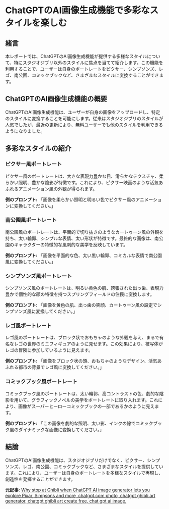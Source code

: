 # ChatGPTのAI画像生成機能で多彩なスタイルを楽しむ

## 緒言

本レポートでは、ChatGPTのAI画像生成機能が提供する多様なスタイルについて、特にスタジオジブリ以外のスタイルに焦点を当てて紹介します。この機能を利用することで、ユーザーは自身のポートレートをピクサー、シンプソンズ、レゴ、南公園、コミックブックなど、さまざまなスタイルに変換することができます。

## ChatGPTのAI画像生成機能の概要

ChatGPTのAI画像生成機能は、ユーザーが自身の画像をアップロードし、特定のスタイルに変換することを可能にします。従来はスタジオジブリのスタイルが人気でしたが、最近の更新により、無料ユーザーでも他のスタイルを利用できるようになりました。

## 多彩なスタイルの紹介

### ピクサー風ポートレート

ピクサー風のポートレートは、大きな表現力豊かな目、滑らかなテクスチャ、柔らかい照明、豊かな陰影が特徴です。これにより、ピクサー映画のような活気あふれるアニメーション風の外観が得られます。

**例のプロンプト:** 「画像を柔らかい照明と明るい色でピクサー風のアニメーションに変換してください。」

### 南公園風ポートレート

南公園風のポートレートは、平面的で切り抜きのようなカートゥーン風の外観を持ち、太い輪郭、シンプルな表情、太い形状が特徴です。最終的な画像は、南公園のキャラクターの特徴的な風刺的な美学を反映しています。

**例のプロンプト:** 「画像を平面的な色、太い黒い輪郭、コミカルな表情で南公園風に変換してください。」

### シンプソンズ風ポートレート

シンプソンズ風のポートレートは、明るい黄色の肌、誇張された出っ歯、表現力豊かで個性的な顔の特徴を持つスプリングフィールドの住民に変換します。

**例のプロンプト:** 「画像を黄色の肌、出っ歯の笑顔、カートゥーン風の設定でシンプソンズ風に変換してください。」

### レゴ風ポートレート

レゴ風のポートレートは、ブロック状でおもちゃのような外観を与え、まるで有名なレゴの世界のミニフィギュアのように見せます。この効果により、被写体がレゴの冒険に参加しているように見えます。

**例のプロンプト:** 「画像をブロック状の頭、おもちゃのようなデザイン、活気あふれる都市の背景でレゴ風に変換してください。」

### コミックブック風ポートレート

コミックブック風のポートレートは、太い輪郭、高コントラストの色、劇的な陰影を用いて、グラフィックノベルの美学をポートレートに取り入れます。これにより、画像がスーパーヒーローコミックブックの一部であるかのように見えます。

**例のプロンプト:** 「この画像を劇的な照明、太い影、インクの線でコミックブック風のダイナミックな画像に変換してください。」

## 結論

ChatGPTのAI画像生成機能は、スタジオジブリだけでなく、ピクサー、シンプソンズ、レゴ、南公園、コミックブックなど、さまざまなスタイルを提供しています。これにより、ユーザーは自身のポートレートを多様なスタイルで再現し、創造性を発揮することができます。

**元記事:** [Why stop at Ghibli when ChatGPT AI image generator lets you explore Pixar, Simpsons and more, chatgpt.com photo, chatgpt ghibli art generator, chatgpt ghibli art create free, chat gpt ai image,](https://english.mathrubhumi.com/features/technology/chatgpt-ghibli-art-generator-free-ai-generated-image-1.10468362)
